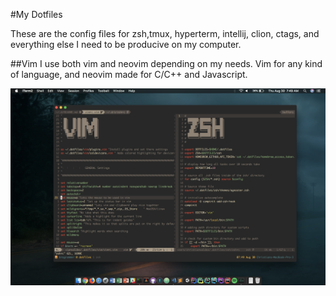 #My Dotfiles

These are the config files for zsh,tmux, hyperterm, intellij, clion, ctags, and everything
else I need to be producive on my computer.

##Vim
I use both vim and neovim depending on my needs. Vim for any kind of language, and neovim made for C/C++ and Javascript. 

![alt text](images/pic1.png "Logo Title Text 1")
